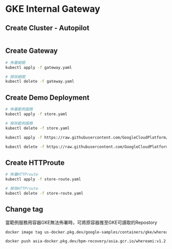 # GKE Internal Gateway

## Create Cluster - Autopilot
```bash


```

## Create Gateway
```bash
# 佈署網關
kubectl apply -f gateway.yaml

# 移除網關
kubectl delete -f gateway.yaml
```

## Create Demo Deployment
```bash
# 佈署範例服務
kubectl apply -f store.yaml

# 移除範例服務
kubectl delete -f store.yaml

kubectl apply -f https://raw.githubusercontent.com/GoogleCloudPlatform/gke-networking-recipes/main/gateway/gke-gateway-controller/app/store.yaml

kubectl delete -f https://raw.githubusercontent.com/GoogleCloudPlatform/gke-networking-recipes/main/gateway/gke-gateway-controller/app/store.yaml
```

## Create HTTProute
```bash
# 佈署HTTProute
kubectl apply -f store-route.yaml

# 移除HTTProute
kubectl delete -f store-route.yaml
```

## Change tag
當範例服務用容器GKE無法佈署時，可將原容器推至GKE可讀取的Repostory
```bash
docker image tag us-docker.pkg.dev/google-samples/containers/gke/whereami:v1.2.20 asia-docker.pkg.dev/bpm-recovery/asia.gcr.io/whereami:v1.2.20

docker push asia-docker.pkg.dev/bpm-recovery/asia.gcr.io/whereami:v1.2.20
```